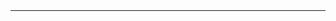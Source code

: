 <table style="height: 52px;" width="717">
<tbody>
<tr>
<td style="width: 707px;">
<h1 align="center"><strong>Email-Client</strong></h1>
</td>
</tr>
<tr>
<td align="center">Winforms application, which serves for sending mail through SMTP or a proxy server</td>
</tr>
<tr>
<td ><img src="https://image.prntscr.com/image/_GlFBNMlQli2iGB1QnVjDg.png" /></td>
</tr>
</tbody>
</table>
